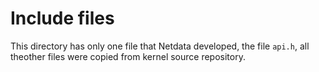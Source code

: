 # Include files

This directory has only one file that Netdata developed, the file `api.h`, all theother files were 
copied from kernel source repository.
